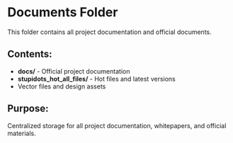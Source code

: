 # Documents Folder

This folder contains all project documentation and official documents.

## Contents:
- **docs/** - Official project documentation
- **stupidots_hot_all_files/** - Hot files and latest versions
- Vector files and design assets

## Purpose:
Centralized storage for all project documentation, whitepapers, and official materials.
